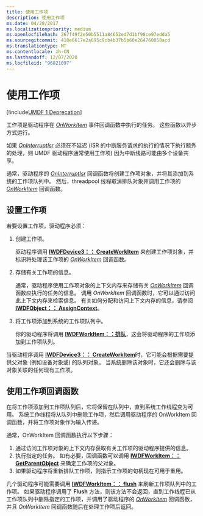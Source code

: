 ```yaml
---
title: 使用工作项
description: 使用工作项
ms.date: 04/20/2017
ms.localizationpriority: medium
ms.openlocfilehash: 267f49f2e50b5511a84652ed7d1bf98ce97edda5
ms.sourcegitcommit: 418e6617e2a695c9cb4b37b5b60e264760858acd
ms.translationtype: MT
ms.contentlocale: zh-CN
ms.lasthandoff: 12/07/2020
ms.locfileid: "96821097"
---
```

# <a name="using-work-items"></a>使用工作项


[!include[UMDF 1 Deprecation](../includes/umdf-1-deprecation.md)]

工作项是驱动程序在 [*OnWorkItem*](/windows-hardware/drivers/ddi/wudfworkitem/nc-wudfworkitem-wudf_workitem_function) 事件回调函数中执行的任务。 这些函数以异步方式运行。

如果 [*OnInterruptIsr*](/windows-hardware/drivers/ddi/wudfinterrupt/nc-wudfinterrupt-wudf_interrupt_isr) 必须在不延迟 (ISR 的中断服务请求的执行的情况下执行额外的处理，则 UMDF 驱动程序通常使用工作项) 因为中断线路可能由多个设备共享。

通常，驱动程序的 [*OnInterruptIsr*](/windows-hardware/drivers/ddi/wudfinterrupt/nc-wudfinterrupt-wudf_interrupt_isr) 回调函数将创建工作项对象，并将其添加到系统的工作项队列中。 然后，threadpool 线程取消排队对象并调用工作项的 [*OnWorkItem*](/windows-hardware/drivers/ddi/wudfworkitem/nc-wudfworkitem-wudf_workitem_function) 回调函数。

## <a name="setting-up-a-work-item"></a>设置工作项


若要设置工作项，驱动程序必须：

1.  创建工作项。

    驱动程序调用 [**IWDFDevice3：： CreateWorkItem**](/windows-hardware/drivers/ddi/wudfddi/nf-wudfddi-iwdfdevice3-createworkitem) 来创建工作项对象，并标识将处理该工作项的 [*OnWorkItem*](/windows-hardware/drivers/ddi/wudfworkitem/nc-wudfworkitem-wudf_workitem_function) 回调函数。

2.  存储有关工作项的信息。

    通常，驱动程序使用工作项对象的上下文内存来存储有关 [*OnWorkItem*](/windows-hardware/drivers/ddi/wudfworkitem/nc-wudfworkitem-wudf_workitem_function) 回调函数应执行的任务的信息。 调用 *OnWorkItem* 回调函数时，它可以通过访问此上下文内存来检索信息。 有关如何分配和访问上下文内存的信息，请参阅 [**IWDFObject：： AssignContext**](/windows-hardware/drivers/ddi/wudfddi/nf-wudfddi-iwdfobject-assigncontext)。

3.  将工作项添加到系统的工作项队列中。

    你的驱动程序将调用 [**IWDFWorkItem：：排队**](/windows-hardware/drivers/ddi/wudfddi/nf-wudfddi-iwdfworkitem-enqueue)，这会将驱动程序的工作项添加到工作项队列。

当驱动程序调用 [**IWDFDevice3：： CreateWorkItem**](/windows-hardware/drivers/ddi/wudfddi/nf-wudfddi-iwdfdevice3-createworkitem)时，它可能会根据需要提供父对象 (例如设备对象或) 的队列对象。 当系统删除该对象时，它还会删除与该对象关联的任何现有工作项。

## <a name="using-the-workitem-callback-function"></a>使用工作项回调函数


在将工作项添加到工作项队列后，它将保留在队列中，直到系统工作线程变为可用。 系统工作线程将从队列中删除工作项，然后调用驱动程序的 OnWorkItem 回调函数，并将工作项对象作为输入传递。

通常，OnWorkItem 回调函数执行以下步骤：

1.  通过访问工作项对象的上下文内存获取有关工作项的驱动程序提供的信息。
2.  执行指定的任务。 如有必要，回调函数可以调用 [**IWDFWorkItem：： GetParentObject**](/windows-hardware/drivers/ddi/wudfddi/nf-wudfddi-iwdfworkitem-getparentobject) 来确定工作项的父对象。
3.  如果驱动程序将重新排队工作项，则指示工作项的句柄现在可用于重用。

几个驱动程序可能需要调用 [**IWDFWorkItem：： flush**](/windows-hardware/drivers/ddi/wudfddi/nf-wudfddi-iwdfworkitem-flush) 来刷新工作项队列中的工作项。 如果驱动程序调用了 **Flush** 方法，则该方法不会返回，直到工作线程已从工作项队列中删除指定的工作项，并调用了驱动程序的 [*OnWorkItem*](/windows-hardware/drivers/ddi/wudfworkitem/nc-wudfworkitem-wudf_workitem_function) 回调函数，并且 *OnWorkItem* 回调函数随后在处理工作项后返回。

 

